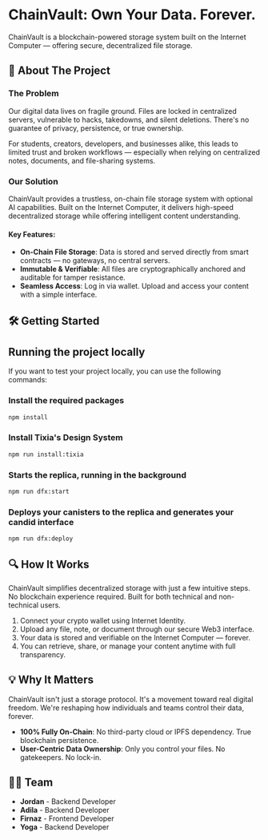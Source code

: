 # ChainVault: Own Your Data. Forever.

ChainVault is a blockchain-powered storage system built on the Internet Computer — offering secure, decentralized file storage.

## 🚀 About The Project

### The Problem

Our digital data lives on fragile ground. Files are locked in centralized servers, vulnerable to hacks, takedowns, and silent deletions. There's no guarantee of privacy, persistence, or true ownership.

For students, creators, developers, and businesses alike, this leads to limited trust and broken workflows — especially when relying on centralized notes, documents, and file-sharing systems.

### Our Solution

ChainVault provides a trustless, on-chain file storage system with optional AI capabilities. Built on the Internet Computer, it delivers high-speed decentralized storage while offering intelligent content understanding.

#### Key Features:

- **On-Chain File Storage**: Data is stored and served directly from smart contracts — no gateways, no central servers.
- **Immutable & Verifiable**: All files are cryptographically anchored and auditable for tamper resistance.
- **Seamless Access**: Log in via wallet. Upload and access your content with a simple interface.

## 🛠️ Getting Started

## Running the project locally

If you want to test your project locally, you can use the following commands:

### Install the required packages

```bash
npm install
```

### Install Tixia's Design System

```bash
npm run install:tixia
```

### Starts the replica, running in the background

```bash
npm run dfx:start
```

### Deploys your canisters to the replica and generates your candid interface

```bash
npm run dfx:deploy
```

## 🔍 How It Works

ChainVault simplifies decentralized storage with just a few intuitive steps. No blockchain experience required. Built for both technical and non-technical users.

1. Connect your crypto wallet using Internet Identity.
2. Upload any file, note, or document through our secure Web3 interface.
3. Your data is stored and verifiable on the Internet Computer — forever.
4. You can retrieve, share, or manage your content anytime with full transparency.

## 💡 Why It Matters

ChainVault isn't just a storage protocol. It's a movement toward real digital freedom. We're reshaping how individuals and teams control their data, forever.

- **100% Fully On-Chain**: No third-party cloud or IPFS dependency. True blockchain persistence.
- **User-Centric Data Ownership**: Only you control your files. No gatekeepers. No lock-in.

## 👨‍💻 Team

- **Jordan** - Backend Developer
- **Adila** - Backend Developer
- **Firnaz** - Frontend Developer
- **Yoga** - Backend Developer
